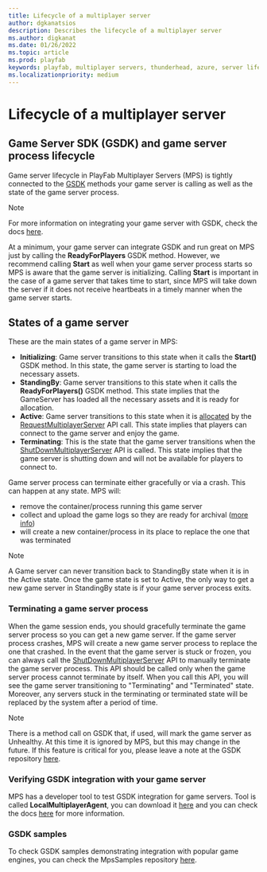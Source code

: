 ```yaml
---
title: Lifecycle of a multiplayer server 
author: dgkanatsios
description: Describes the lifecycle of a multiplayer server
ms.author: digkanat
ms.date: 01/26/2022
ms.topic: article
ms.prod: playfab
keywords: playfab, multiplayer servers, thunderhead, azure, server lifecycle, regions, mps, gsdk
ms.localizationpriority: medium
---
```


# Lifecycle of a multiplayer server

## Game Server SDK (GSDK) and game server process lifecycle

Game server lifecycle in PlayFab Multiplayer Servers (MPS) is tightly connected to the [GSDK](https://github.com/PlayFab/gsdk) methods your game server is calling as well as the state of the game server process.

> [!NOTE]
> For more information on integrating your game server with GSDK, check the docs [here](integrating-game-servers-with-gsdk.md).

At a minimum, your game server can integrate GSDK and run great on MPS just by calling the **ReadyForPlayers** GSDK method. However, we recommend calling **Start** as well when your game server process starts so MPS is aware that the game server is initializing. Calling **Start** is important in the case of a game server that takes time to start, since MPS will take down the server if it does not receive heartbeats in a timely manner when the game server starts.

## States of a game server

These are the main states of a game server in MPS:

- **Initializing**: Game server transitions to this state when it calls the **Start()** GSDK method. In this state, the game server is starting to load the necessary assets.
- **StandingBy**: Game server transitions to this state when it calls the **ReadyForPlayers()** GSDK method. This state implies that the GameServer has loaded all the necessary assets and it is ready for allocation.
- **Active**: Game server transitions to this state when it is [allocated](allocating-game-servers-and-configuring-vs-debugging-tools.md) by the [RequestMultiplayerServer](xref:titleid.playfabapi.com.multiplayer.multiplayerserver.requestmultiplayerserver) API call. This state implies that players can connect to the game server and enjoy the game.
- **Terminating**: This is the state that the game server transitions when the [ShutDownMultiplayerServer](xref:titleid.playfabapi.com.multiplayer.multiplayerserver.shutdownmultiplayerserver) API is called. This state implies that the game server is shutting down and will not be available for players to connect to.

Game server process can terminate either gracefully or via a crash. This can happen at any state. MPS will:

- remove the container/process running this game server
- collect and upload the game logs so they are ready for archival ([more info](archiving-and-retrieving-multiplayer-server-logs.md))
- will create a new container/process in its place to replace the one that was terminated

> [!NOTE]
> A Game server can never transition back to StandingBy state when it is in the Active state. Once the game state is set to Active, the only way to get a new game server in StandingBy state is if your game server process exits.

### Terminating a game server process

When the game session ends, you should gracefully terminate the game server process so you can get a new game server. If the game server process crashes, MPS will create a new game server process to replace the one that crashed. In the event that the game server is stuck or frozen, you can always call the [ShutDownMultiplayerServer](xref:titleid.playfabapi.com.multiplayer.multiplayerserver.shutdownmultiplayerserver) API to manually terminate the game server process. This API should be called only when the game server process cannot terminate by itself. When you call this API, you will see the game server transitioning to "Terminating" and "Terminated" state. Moreover, any servers stuck in the terminating or terminated state will be replaced by the system after a period of time.

> [!NOTE]
> There is a method call on GSDK that, if used, will mark the game server as Unhealthy. At this time it is ignored by MPS, but this may change in the future. If this feature is critical for you, please leave a note at the GSDK repository [here](https://github.com/PlayFab/gsdk/issues).

### Verifying GSDK integration with your game server

MPS has a developer tool to test GSDK integration for game servers. Tool is called **LocalMultiplayerAgent**, you can download it [here](https://github.com/PlayFab/MpsAgent) and you can check the docs [here](locally-debugging-game-servers-and-integration-with-playfab.md) for more information.

### GSDK samples

To check GSDK samples demonstrating integration with popular game engines, you can check the MpsSamples repository [here](https://github.com/PlayFab/MpsSamples).
